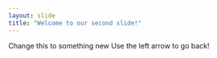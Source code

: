 ```yaml
---
layout: slide
title: "Welcome to our second slide!"
---
```

Change this to something new
Use the left arrow to go back!
